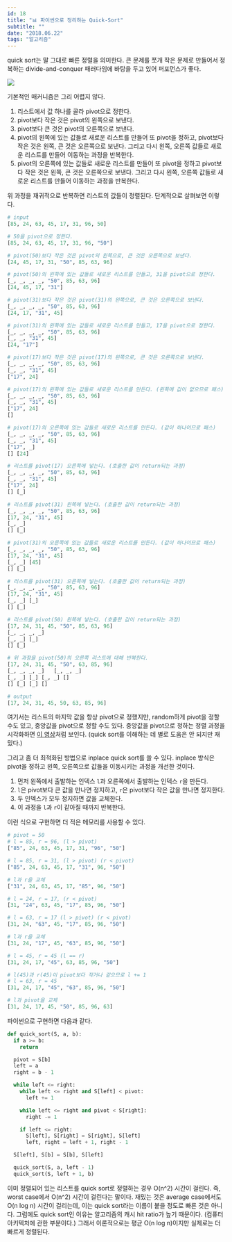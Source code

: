 ```yaml
---
id: 18
title: "📊 파이썬으로 정리하는 Quick-Sort"
subtitle: ""
date: "2018.06.22"
tags: "알고리즘"
---
```


quick sort는 말 그대로 빠른 정렬을 의미한다. 큰 문제를 쪼개 작은 문제로 만들어서 정복하는 divide-and-conquer 패러다임에 바탕을 두고 있어 퍼포먼스가 좋다.

![](https://idea-instructions.com/quick-sort.png)

기본적인 매커니즘은 그리 어렵지 않다.

1. 리스트에서 값 하나를 골라 pivot으로 정한다.
2. pivot보다 작은 것은 pivot의 왼쪽으로 보낸다.
3. pivot보다 큰 것은 pivot의 오른쪽으로 보낸다.
4. pivot의 왼쪽에 있는 값들로 새로운 리스트를 만들어 또 pivot을 정하고, pivot보다 작은 것은 왼쪽, 큰 것은 오른쪽으로 보낸다. 그리고 다시 왼쪽, 오른쪽 값들로 새로운 리스트를 만들어 이동하는 과정을 반복한다.
5. pivot의 오른쪽에 있는 값들로 새로운 리스트를 만들어 또 pivot을 정하고 pivot보다 작은 것은 왼쪽, 큰 것은 오른쪽으로 보낸다. 그리고 다시 왼쪽, 오른쪽 값들로 새로운 리스트를 만들어 이동하는 과정을 반복한다.

위 과정을 재귀적으로 반복하면 리스트의 값들이 정렬된다. 단계적으로 살펴보면 이렇다.

```python
# input
[85, 24, 63, 45, 17, 31, 96, 50]

# 50을 pivot으로 정한다.
[85, 24, 63, 45, 17, 31, 96, "50"]

# pivot(50)보다 작은 것은 pivot의 왼쪽으로, 큰 것은 오른쪽으로 보낸다. 
[24, 45, 17, 31, "50", 85, 63, 96]

# pivot(50)의 왼쪽에 있는 값들로 새로운 리스트를 만들고, 31을 pivot으로 정한다.
[_, _, _, _, "50", 85, 63, 96]
[24, 45, 17, "31"]

# pivot(31)보다 작은 것은 pivot(31)의 왼쪽으로, 큰 것은 오른쪽으로 보낸다.
[_, _, _, _, "50", 85, 63, 96]
[24, 17, "31", 45]

# pivot(31)의 왼쪽에 있는 값들로 새로운 리스트를 만들고, 17을 pivot으로 정한다.
[_, _, _, _, "50", 85, 63, 96]
[_, _, "31", 45]
[24, "17"]

# pivot(17)보다 작은 것은 pivot(17)의 왼쪽으로, 큰 것은 오른쪽으로 보낸다.
[_, _, _, _, "50", 85, 63, 96]
[_, _, "31", 45]
["17", 24]

# pivot(17)의 왼쪽에 있는 값들로 새로운 리스트를 만든다. (왼쪽에 값이 없으므로 패스)
[_, _, _, _, "50", 85, 63, 96]
[_, _, "31", 45]
["17", 24]
[]

# pivot(17)의 오른쪽에 있는 값들로 새로운 리스트를 만든다. (값이 하나이므로 패스)
[_, _, _, _, "50", 85, 63, 96]
[_, _, "31", 45]
["17", _]
[] [24]

# 리스트를 pivot(17) 오른쪽에 넣는다. (호출한 값이 return되는 과정)
[_, _, _, _, "50", 85, 63, 96]
[_, _, "31", 45]
["17", 24]
[] [_]

# 리스트를 pivot(31) 왼쪽에 넣는다. (호출한 값이 return되는 과정)
[_, _, _, _, "50", 85, 63, 96]
[17, 24, "31", 45]
[_, _]
[] [_]

# pivot(31)의 오른쪽에 있는 값들로 새로운 리스트를 만든다. (값이 하나이므로 패스)
[_, _, _, _, "50", 85, 63, 96]
[17, 24, "31", 45]
[_, _] [45]
[] [_]

# 리스트를 pivot(31) 오른쪽에 넣는다. (호출한 값이 return되는 과정)
[_, _, _, _, "50", 85, 63, 96]
[17, 24, "31", 45]
[_, _] [_]
[] [_]

# 리스트를 pivot(50) 왼쪽에 넣는다. (호출한 값이 return되는 과정)
[17, 24, 31, 45, "50", 85, 63, 96]
[_, _, _, _]
[_, _] [_]
[] [_]

# 위 과정을 pivot(50)의 오른쪽 리스트에 대해 반복한다.
[17, 24, 31, 45, "50", 63, 85, 96]
[_, _, _, _]   [_, _, _]
[_, _] [_] [_, _] []
[] [_] [_] []

# output
[17, 24, 31, 45, 50, 63, 85, 96]
```

여기서는 리스트의 마지막 값을 항상 pivot으로 정했지만, random하게 pivot을 정할 수도 있고, 중앙값을 pivot으로 정할 수도 있다. 중앙값을 pivot으로 정하는 정렬 과정을 시각화하면 [이 영상](https://www.youtube.com/embed/8hEyhs3OV1w?rel=0)처럼 보인다. (quick sort를 이해하는 데 별로 도움은 안 되지만 재밌다.)

그리고 좀 더 최적화된 방법으로 inplace quick sort를 쓸 수 있다. inplace 방식은 pivot을 정하고 왼쪽, 오른쪽으로 값들을 이동시키는 과정을 개선한 것이다.

1. 먼저 왼쪽에서 출발하는 인덱스 `l`과 오른쪽에서 출발하는 인덱스 `r`을 만든다.
2. `l`은 pivot보다 큰 값을 만나면 정지하고, `r`은 pivot보다 작은 값을 만나면 정지한다.
3. 두 인덱스가 모두 정지하면 값을 교체한다.
4. 이 과정을 `l`과 `r`이 같아질 때까지 반복한다.

이런 식으로 구현하면 더 적은 메모리를 사용할 수 있다.

```python
# pivot = 50
# l = 85, r = 96, (l > pivot)
["85", 24, 63, 45, 17, 31, "96", "50"]

# l = 85, r = 31, (l > pivot) (r < pivot)
["85", 24, 63, 45, 17, "31", 96, "50"]

# l과 r을 교체
["31", 24, 63, 45, 17, "85", 96, "50"]

# l = 24, r = 17, (r < pivot)
[31, "24", 63, 45, "17", 85, 96, "50"]

# l = 63, r = 17 (l > pivot) (r < pivot)
[31, 24, "63", 45, "17", 85, 96, "50"]

# l과 r을 교체
[31, 24, "17", 45, "63", 85, 96, "50"]

# l = 45, r = 45 (l == r)
[31, 24, 17, "45", 63, 85, 96, "50"]

# l(45)과 r(45)이 pivot보다 작거나 같으므로 l += 1
# l = 63, r = 45
[31, 24, 17, "45", "63", 85, 96, "50"]

# l과 pivot을 교체
[31, 24, 17, 45, "50", 85, 96, 63]
```

파이썬으로 구현하면 다음과 같다.

```python
def quick_sort(S, a, b):
  if a >= b:
    return

  pivot = S[b]
  left = a
  right = b - 1

  while left <= right:
    while left <= right and S[left] < pivot:
      left += 1

    while left <= right and pivot < S[right]:
      right -= 1

    if left <= right:
      S[left], S[right] = S[right], S[left]
      left, right = left + 1, right - 1

  S[left], S[b] = S[b], S[left]

  quick_sort(S, a, left - 1)
  quick_sort(S, left + 1, b)
```

이미 정렬되어 있는 리스트를 quick sort로 정렬하는 경우 O(n^2) 시간이 걸린다. 즉, worst case에서 O(n^2) 시간이 걸린다는 말이다. 재밌는 것은 average case에서도 O(n log n) 시간이 걸리는데, 이는 quick sort라는 이름이 붙을 정도로 빠른 것은 아니다. 그럼에도 quick sort인 이유는 알고리즘의 캐시 hit ratio가 높기 때문이다. (컴퓨터 아키텍처에 관한 부분이다.) 그래서 이론적으로는 평균 O(n log n)이지만 실제로는 더 빠르게 정렬된다.